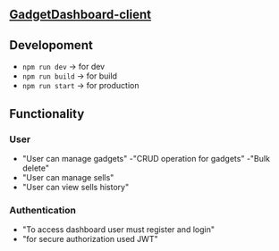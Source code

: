 ## [GadgetDashboard-client](https://lvl2-ass-5-client.web.app)

## Developoment

- `npm run dev` -> for dev
- `npm run build` -> for build
- `npm run start` -> for production

## Functionality

### User

- "User can manage gadgets"
  -"CRUD operation for gadgets"
  -"Bulk delete"
- "User can manage sells"
- "User can view sells history"

### Authentication

- "To access dashboard user must register and login"
- "for secure authorization used JWT"
